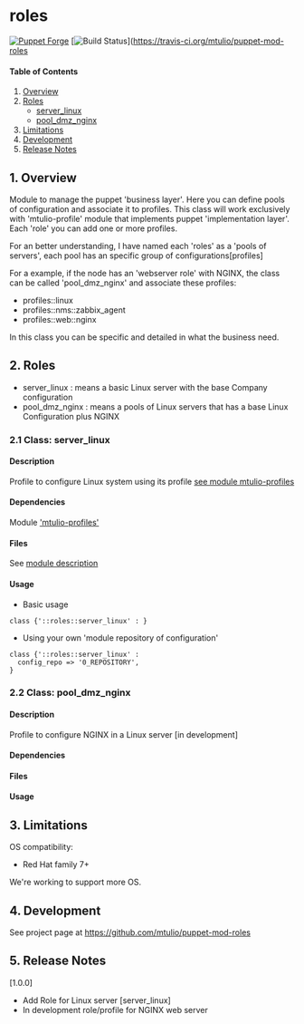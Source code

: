 # roles

[![Puppet Forge](http://img.shields.io/puppetforge/v/mtulio/roles.svg)](https://forge.puppetlabs.com/mtulio/roles)
[![Build Status](https://travis-ci.org/mtulio/puppet-mod-roles.png?branch=master)](https://travis-ci.org/mtulio/puppet-mod-roles


#### Table of Contents

1. [Overview](#1-overview)
2. [Roles](#roles)
	* [server_linux](#21-class-server_linux)
	* [pool_dmz_nginx](#22-class-pool_dmz_nginx)
3. [Limitations](#3-limitations)
4. [Development](#4-development)
5. [Release Notes](#5-release-notes)

## 1. Overview

Module to manage the puppet 'business layer'. Here you can define pools of configuration and associate it to profiles. This class will work exclusively with 'mtulio-profile' module that implements puppet 'implementation layer'. Each 'role' you can add one or more profiles.

For an better understanding, I have named each 'roles' as a 'pools of servers', each pool has an specific group of configurations[profiles]

For a example, if the node has an 'webserver role' with NGINX, the class can be called 'pool_dmz_nginx' and associate these profiles:
* profiles::linux
* profiles::nms::zabbix_agent
* profiles::web::nginx

In this class you can be specific and detailed in what the business need.

## 2. Roles

* server_linux   : means a basic Linux server with the base Company configuration
* pool_dmz_nginx : means a pools of Linux servers that has a base Linux Configuration plus NGINX


### 2.1 Class: server_linux

#### Description

 Profile to configure Linux system using its profile [see module mtulio-profiles](https://forge.puppetlabs.com/mtulio/profiles)

#### Dependencies

 Module ['mtulio-profiles'](https://forge.puppetlabs.com/mtulio/linux)

#### Files

 See [module description](https://forge.puppetlabs.com/mtulio/linux)

#### Usage

* Basic usage
```
class {'::roles::server_linux' : }
```

* Using your own 'module repository of configuration'
```
class {'::roles::server_linux' : 
  config_repo => '0_REPOSITORY',
}
```

### 2.2 Class: pool_dmz_nginx

#### Description

 Profile to configure NGINX in a Linux server [in development]

#### Dependencies
#### Files
#### Usage


## 3. Limitations

OS compatibility: 
* Red Hat family 7+ 

We're working to support more OS.

## 4. Development

See project page at https://github.com/mtulio/puppet-mod-roles

## 5. Release Notes

[1.0.0]
* Add Role for Linux server [server_linux]
* In development role/profile for NGINX web server

